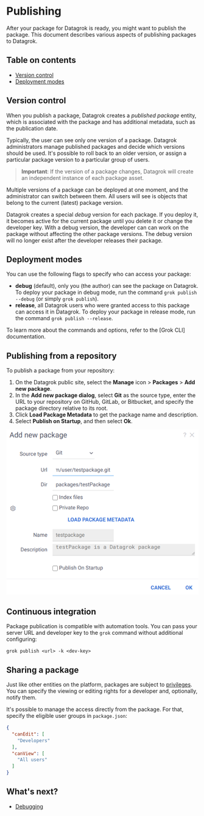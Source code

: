 <!-- TITLE: Publishing -->
<!-- ORDER: 2 -->

# Publishing

After your package for Datagrok is ready, you might want to publish the package. This document describes various aspects 
of publishing packages to Datagrok.

## Table on contents

* [Version control](#version-control)
* [Deployment modes](#deployment-modes)

## Version control

When you publish a package, Datagrok creates a _published package_ entity, which is associated with the package and has 
additional metadata, such as the publication date.

Typically, the user can see only one version of a package. Datagrok administrators manage published packages and decide
which versions should be used. It's possible to roll back to an older version, or assign a particular package version to 
a particular group of users.

> **Important**: If the version of a package changes, Datagrok will create an independent instance of each package asset.

Multiple versions of a package can be deployed at one moment, and the administrator can switch between them. All users
will see is objects that belong to the current (latest) package version.

Datagrok creates a special _debug_ version for each package. If you deploy it, it becomes active for the current package 
until you delete it or change the developer key. With a debug version, the developer can can work on the package without
affecting the other package versions. The debug version will no longer exist after the developer releases their package.

## Deployment modes

You can use the following flags to specify who can access your package:

* **debug** (default), only you (the author) can see the package on Datagrok.
  To deploy your package in debug mode, run the command `grok publish --debug` (or simply `grok publish`).
* **release**, all Datagrok users who were granted access to this package can access it in Datagrok.
  To deploy your package in release mode, run the command `grok publish --release`.

To learn more about the commands and options, refer to the [Grok CLI] documentation.

## Publishing from a repository

To publish a package from your repository:

1. On the Datagrok public site, select the **Manage** icon > **Packages** > **Add new package**.
2. In the **Add new package dialog**, select **Git** as the source type, enter the URL to your repository on GitHub, 
   GitLab, or Bitbucket, and specify the package directory relative to its root.
3. Click **Load Package Metadata** to get the package name and description.
4. Select **Publish on Startup**, and then select **Ok**.

![](../img/git-publishing.png)

## Continuous integration

Package publication is compatible with automation tools. You can pass your server URL and developer key to the `grok`
command without additional configuring:

```shell
grok publish <url> -k <dev-key>
```

## Sharing a package

Just like other entities on the platform, packages are subject to [privileges](../../govern/security.md#privileges). You
can specify the viewing or editing rights for a developer and, optionally, notify them.

It's possible to manage the access directly from the package. For that, specify the eligible user groups in `package.json`:

```json
{
  "canEdit": [
    "Developers"
  ],
  "canView": [
    "All users"
  ]
}
```

## What's next?

* [Debugging](./_debugging.md)

